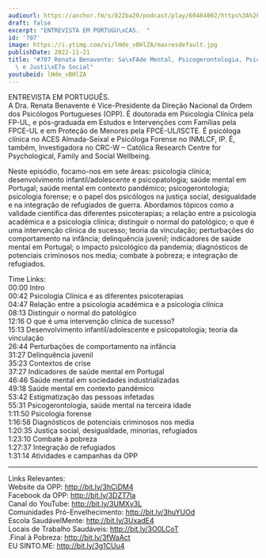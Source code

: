 ```yaml
---
audiourl: https://anchor.fm/s/822ba20/podcast/play/60484002/https%3A%2F%2Fd3ctxlq1ktw2nl.cloudfront.net%2Fstaging%2F2022-10-11%2F54011f50-6481-a019-317e-04371c8392c1.m4a
draft: false
excerpt: "ENTREVISTA EM PORTUGU\xCAS.  "
id: '707'
image: https://i.ytimg.com/vi/lHde_vBHlZA/maxresdefault.jpg
publishDate: 2022-11-21
title: "#707 Renata Benavente: Sa\xFAde Mental, Psicogerontologia, Psicologia Forense\
  \ e Justi\xE7a Social"
youtubeid: lHde_vBHlZA
---
```

<div class="timelinks">

ENTREVISTA EM PORTUGUÊS.  
A Dra. Renata Benavente é Vice-Presidente da Direção Nacional da Ordem dos Psicólogos Portugueses (OPP). É doutorada em Psicologia Clínica pela FP-UL, e pós-graduada em Estudos e Intervenções com Famílias pela FPCE-UL e em Proteção de Menores pela FPCE-UL/ISCTE. É psicóloga clínica no ACES Almada-Seixal e Psicóloga Forense no INMLCF, IP. É, também, Investigadora no CRC-W – Católica Research Centre for Psychological, Family and Social Wellbeing.

Neste episódio, focamo-nos em sete áreas: psicologia clínica; desenvolvimento infantil/adolescente e psicopatologia; saúde mental em Portugal; saúde mental em contexto pandémico; psicogerontologia; psicologia forense; e o papel dos psicólogos na justiça social, desigualdade e na integração de refugiados de guerra. Abordamos tópicos como a validade científica das diferentes psicoterapias; a relação entre a psicologia académica e a psicologia clínica; distinguir o normal do patológico; o que é uma intervenção clínica de sucesso; teoria da vinculação; perturbações do comportamento na infância; delinquência juvenil; indicadores de saúde mental em Portugal; o impacto psicológico da pandemia; diagnósticos de potenciais criminosos nos media; combate à pobreza; e integração de refugiados.

Time Links:  
<time>00:00</time> Intro  
<time>00:42</time> Psicologia Clínica e as diferentes psicoterapias  
<time>04:47</time> Relação entre a psicologia académica e a psicologia clínica  
<time>08:13</time> Distinguir o normal do patológico  
<time>12:16</time> O que é uma intervenção clínica de sucesso?  
<time>15:13</time> Desenvolvimento infantil/adolescente e psicopatologia; teoria da vinculação  
<time>26:44</time> Perturbações de comportamento na infância  
<time>31:27</time> Delinquência juvenil  
<time>35:23</time> Contextos de crise  
<time>37:27</time> Indicadores de saúde mental em Portugal  
<time>46:46</time> Saúde mental em sociedades industrializadas  
<time>49:18</time> Saúde mental em contexto pandémico  
<time>53:42</time> Estigmatização das pessoas infetadas  
<time>55:31</time> Psicogerontologia, saúde mental na terceira idade  
<time>1:11:50</time> Psicologia forense  
<time>1:16:58</time> Diagnósticos de potenciais criminosos nos media  
<time>1:20:35</time> Justiça social, desigualdade, minorias, refugiados  
<time>1:23:10</time> Combate à pobreza  
<time>1:27:37</time> Integração de refugiados  
<time>1:31:14</time> Atividades e campanhas da OPP

---

Links Relevantes:  
Website da OPP: http://bit.ly/3hCiDM4  
Facebook da OPP: http://bit.ly/3DZT7Ia  
Canal do YouTube: http://bit.ly/3UMXv3L  
Comunidades Pró-Envelhecimento: http://bit.ly/3huYUOd  
Escola SaudávelMente: http://bit.ly/3UxadE4  
Locais de Trabalho Saudáveis: http://bit.ly/3O0LCoT  
.Final à Pobreza: http://bit.ly/3fWaAct  
EU SINTO.ME: http://bit.ly/3g1CUu4
</div>

